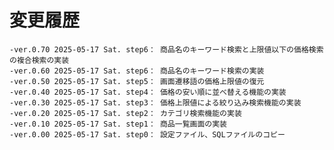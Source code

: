 # 変更履歴

	-ver.0.70 2025-05-17 Sat. step6： 商品名のキーワード検索と上限値以下の価格検索の複合検索の実装
	-ver.0.60 2025-05-17 Sat. step6： 商品名のキーワード検索の実装
	-ver.0.50 2025-05-17 Sat. step5： 画面遷移語の価格上限値の復元
	-ver.0.40 2025-05-17 Sat. step4： 価格の安い順に並べ替える機能の実装
	-ver.0.30 2025-05-17 Sat. step3： 価格上限値による絞り込み検索機能の実装
	-ver.0.20 2025-05-17 Sat. step2： カテゴリ検索機能の実装
	-ver.0.10 2025-05-17 Sat. step1： 商品一覧画面の実装
	-ver.0.00 2025-05-17 Sat. step0： 設定ファイル、SQLファイルのコピー
